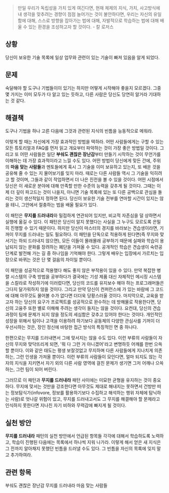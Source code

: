 > 만일 우리가 독립성을 가치 있게 여긴다면, 현재 체제의 지식, 가치, 사고방식에 내 생각을 맞추려는 경향이 점점 늘어가는 것이 불안하다면, 우리는 자신의 유일함에 대해, 스스로 방향을 잡아가는 법에 대해, 자발적으로 학습하는 법에 대해 배울 수 있는 환경을 조성하고자 할 것이다. - 칼 로저스


## 상황
당신이 보유한 기술 목록에 일상 업무와 관련이 있는 기술이 빠져 있음을 알게 되었다.

## 문제
숙달해야 할 도구나 기법들이이 있기는 하지만 어떻게 시작해야 좋을지 모르겠다. 그중 몇 가지는 이미 모두가 다 알고 있는 듯하고, 다른 사람은 당신도 당연히 알거라 기대하는 것 같다.

## 해결책
도구나 기법을 하나 고른 다음에 그것과 관련된 지식의 빈틈을 능동적으로 메워라.

이렇게 할 때는 자신에게 가장 효과적인 방법을 택하라. 어떤 사람들에게는 구할 수 있는 모든 튜토리얼과 FAQ를 먼저 읽고 개요부터 파악하는 것이 가장 좋은 방법일 것이다. 그리고 또 어떤 사람들은 일단 **부숴도 괜찮은 장난감**부터 만들기 시작하는 것이 무언가를 이해하는 데 가장 효과적이라고 느낄 수도 있다. 어떤 방법이 당신에게 맞든 간에, 주위의 **마음 맞는 사람들**과 멘토들에게 혹시 그 기술을 이미 보유하고 있는지, 또 배운 것을 공유해 줄 수 있는 지 물어보기를 잊지 마라. 때로는 다른 사람들 역시 그 기술을 익히려고 할 것이며, 그들과 같이 작업하면서 더 나은 진전을 볼 수 있을 것이다. 어떤 시점에서 당신은 이 새로운 분야에 대해 만족할 만한 수준의 능력을 갖추게 될 것이다. 그때는 이제 더 깊이 파고드는 것이 나을지, 아니면 기술 목록에 있는 또 다른 공백으로 관심을 돌리는 것이 생산적일지 정하면 된다. 당신이 보유한 기술 전부를 연마할 시간이 있지는 않을 테니, 그안에서 절충하는 법을 배울 필요가 있다.

이 패턴은 **무지를 드러내라**와 밀접하게 연관되어 있지만, 비교적 자존심을 덜 상하면서 실행에 옮길 수 있다. 이 패턴은 당신이 알지 못했다는 사실을 그 누구도 모르도록 은밀히 진행할 수 있기 때문이다. 하지만 당신이 마스터의 경지를 바라보는 견습생이라면, 기꺼이 무지를 드러내는 일도 필요하다. 이 패턴을 단독으로 적용하게 된다면(즉 무지와 맞서기는 하되 드러내지 않으면), 모든 이들이 몰래몰래 공부하기 때문에 실패와 학습이 용납되지 않는 문화를 장려하는 폐단을 가져올 수 있다. 공개적인 학습은 견습생이 숙련공 단계로 발전해 가는 길 중 하나임을 기억해야 한다. 그렇게 배우는 입장에서 가르치는 입장으로 바뀌는 것은 단 몇 걸음의 차이일 뿐이다.

이 패턴을 성공적으로 적용했다 해도 좋지 않은 부작용이 있을 수 있다. 만약 복잡한 병렬 시스템의 구축 방법을 공부하다가 결국에는 기성 제품 대신 자체적인 메시징 시스템을 스칼라로 작성하기에 이러렀다면, 당신의 코드를 유지보수 해야 하는 프로그래머들은 그다지 달가워하지 않을 것이다. 그리고 만약 당신이 컨퍼런스에 가 있는 바람에 그 코드에 대해 아무것도 물어볼 수가 없다면 더더욱 당황스러울 것이다. 마지막으로, 교육을 받고자 하는 당신의 요구가 프로젝트를 성공적으로 완수하는 데 방해물로 작용한다면, 당신의 고융주 또한 별로 이해해 주려는 생각이 들지는 않을 것이다. 요컨대, 당신의 견습과정이 팀에 문제가 되지 않을 정도의 세심함은 갖추고 있어야 한다는 것이다. 개인적인 성장을 위해서 팀이나 고객을 이용하려 하기보다 공동체의 다양한 관심사를 기꺼이 더 우선시하는 것은, 장인 정신에 바탕한 접근 방식의 특징적인 면 중 하나다.

한편으로는 무지를 드러내면서 그에 맞서지는 않을 수도 있다. 이런 부류의 사람들이 자신의 무지와 맞닥뜨리게 되면, '뭐 다 그런 거 아니겠어'라고 변명하듯 어깨를 한번 으쓱할 뿐이다. 이와 같은 태도는 평생 보잘것없고 무지하며 다른 사람들에게 지나치게 의존하는, 그런 인생을 가져올 뿐이다. 이런 부류의 사람들이 모인다면, 얼마 되지도 않는 각자의 지식을 지키면서 자기 외의 다른 사람 영역에 걸친 문제가 생기면 그저 어깨나 으쓱하는, 그런 팀이 되어 버린다.

그러므로 이 패턴과 **무지를 드러내라** 패턴 사이에는 미묘한 균형을 유지하는 것이 중요하다. 무지에 맞서는 것만을 강조한다면 아무것도 제대로 해내지는 못하면서 건방만 떠는 정보탐식가(infovore, 정보를 활용하기보다 수집하고 해석하는 행위 자체에 탐닉하는 사람)로 엇나갈 위험이 있고, 무지를 드러내고서도 그 무지를 해결해야 할 문제라고 인식하지 못한다면 지나친 자기 비하와 무력감에 빠지게 될 것이다.

## 실천 방안
**무지를 드러내라** 패턴의 실천 방안에서 언급된 항목들 각각에 대해서 학습하도록 노력하고, 학습이 진행된 다음에는 목록에서 하나씩 지워 나가라. 이렇게 해서 얻은 새 지식은 그 전까지 알아채지 못했던 빈틈을 드러낼 수도 있다. 그 빈틈을 자신의 목록에 잊지 말고 추가하여라.

## 관련 항목
부숴도 괜찮은 장난감
무지를 드러내라
마음 맞는 사람들
